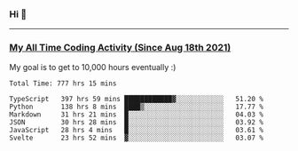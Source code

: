 ### Hi 🙂

---

### <a href="https://wakatime.com/@Eroxl">My All Time Coding Activity (Since Aug 18th 2021)</a>
My goal is to get to 10,000 hours eventually :)
<!--START_SECTION:waka-->

```text
Total Time: 777 hrs 15 mins

TypeScript   397 hrs 59 mins ████████████▓░░░░░░░░░░░░   51.20 %
Python       138 hrs 8 mins  ████▒░░░░░░░░░░░░░░░░░░░░   17.77 %
Markdown     31 hrs 21 mins  █░░░░░░░░░░░░░░░░░░░░░░░░   04.03 %
JSON         30 hrs 28 mins  █░░░░░░░░░░░░░░░░░░░░░░░░   03.92 %
JavaScript   28 hrs 4 mins   █░░░░░░░░░░░░░░░░░░░░░░░░   03.61 %
Svelte       23 hrs 52 mins  ▓░░░░░░░░░░░░░░░░░░░░░░░░   03.07 %
```

<!--END_SECTION:waka-->
